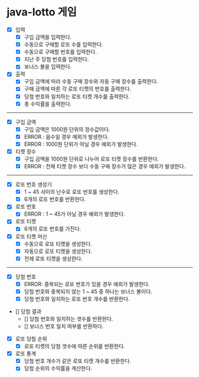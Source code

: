 # java-lotto 게임

- [x] 입력
  - [x] 구입 금액을 입력한다.
  - [x] 수동으로 구매할 로또 수를 입력한다.
  - [x] 수동으로 구매할 번호를 입력한다. 
  - [x] 지난 주 당첨 번호를 입력한다.
  - [x] 보너스 볼을 입력한다.

- [x] 출력
  - [x] 구입 금액에 따라 수동 구매 장수와 자동 구매 장수를 출력한다. 
  - [x] 구매 금액에 따른 각 로또 티켓의 번호를 출력한다.
  - [x] 당첨 번호와 일치하는 로또 티켓 개수를 출력한다.
  - [x] 총 수익률을 출력한다.
  
***

- [x] 구입 금액
  - [x] 구입 금액은 1000원 단위의 정수값이다.
  - [x] ERROR : 음수일 경우 예외가 발생한다.
  - [x] ERROR : 1000원 단위가 아닐 경우 예외가 발생한다.
    
- [x] 티켓 장수
  - [x] 구입 금액을 1000원 단위로 나누어 로또 티켓 장수를 반환한다.
  - [x] ERROR : 전체 티켓 장수 보다 수동 구매 장수가 많은 경우 예외가 발생한다.
  
***

- [x] 로또 번호 생성기
  - [x] 1 ~ 45 사이의 난수로 로또 번호를 생성한다.
  - [x] 6개의 로또 번호를 반환한다.

- [x] 로또 번호
  - [x] ERROR : 1 ~ 45가 아닐 경우 예외가 발생한다.
  
- [x] 로또 티켓
  - [x] 6개의 로또 번호를 가진다.
  
- [x] 로또 티켓 머신
  - [x] 수동으로 로또 티켓을 생성한다.
  - [x] 자동으로 로또 티켓을 생성한다.
  - [x] 전체 로또 티켓을 생성한다.
  
***

- [x] 당첨 번호
  - [x] ERROR: 중복되는 로또 번호가 있을 경우 예외가 발생한다.
  - [x] 당첨 번호와 중복되지 않는 1 ~ 45 중 하나는 보너스 볼이다.
  - [x] 당첨 번호와 일치하는 로또 번호 개수를 반환한다.

- [] 당첨 결과
  - [] 당첨 번호와 일치하는 갯수를 반환한다.
  - [] 보너스 번호 일치 여부를 반환하다.
  
- [x] 로또 당첨 순위
  - [x] 로또 티켓의 당첨 갯수에 따른 순위를 반환한다.
  
- [x] 로또 통계
  - [x] 당첨 번호 개수가 같은 로또 티켓 개수를 반환한다.
  - [x] 당첨 순위의 수익률을 계산한다.
